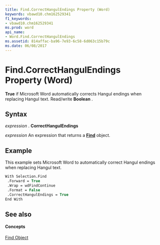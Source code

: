 ```yaml
---
title: Find.CorrectHangulEndings Property (Word)
keywords: vbawd10.chm162529341
f1_keywords:
- vbawd10.chm162529341
ms.prod: word
api_name:
- Word.Find.CorrectHangulEndings
ms.assetid: 814affac-ba96-7e93-6c58-6d063c15b79c
ms.date: 06/08/2017
---
```



# Find.CorrectHangulEndings Property (Word)

 **True** if Microsoft Word automatically corrects Hangul endings when replacing Hangul text. Read/write **Boolean** .


## Syntax

 _expression_ . **CorrectHangulEndings**

 _expression_ An expression that returns a **[Find](find-object-word.md)** object.


## Example

This example sets Microsoft Word to automatically correct Hangul endings when replacing Hangul text.


```vb
With Selection.Find 
 .Forward = True 
 .Wrap = wdFindContinue 
 .Format = False 
 .CorrectHangulEndings = True 
End With
```


## See also


#### Concepts


[Find Object](find-object-word.md)

